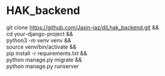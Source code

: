 ﻿# HAK_backend
git clone https://github.com/Jasin-jaz/diLhak_backend.git && \
cd your-django-project && \
python3 -m venv venv && \
source venv/bin/activate && \
pip install -r requirements.txt && \
python manage.py migrate && \
python manage.py runserver
